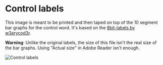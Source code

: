 # Control labels

This image is meant to be printed and then taped on top of the 10 segment bar graphs for the control word.
It's based on the [8bit-labels by w3arycod3r](https://github.com/w3arycod3r/8bit-labels).

**Warning**: Unlike the original labels, the size of this file isn't the real size of the bar graphs. Using "Actual size" in Adobe Reader isn't enough.

![Control labels](https://github.com/p-rivero/CESCA/blob/master/CESC%20Computer/Control%20labels/control%20labels.jpg?raw=true)
